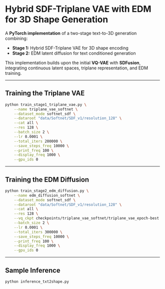 # Hybrid SDF-Triplane VAE with EDM for 3D Shape Generation

A **PyTorch implementation** of a two-stage text-to-3D generation combining:

- **Stage 1:** Hybrid SDF-Triplane VAE for 3D shape encoding  
- **Stage 2:** EDM latent diffusion for text conditioned generation  

This implementation builds upon the initial **VQ-VAE** with **SDFusion**, integrating continuous latent spaces, triplane representation, and EDM training.

---

## Training the Triplane VAE

```bash
python train_stage1_triplane_vae.py \
    --name triplane_vae_softnet \
    --dataset_mode softnet_sdf \
    --dataroot "data/Softnet/SDF_v1/resolution_128" \
    --cat all \
    --res 128 \
    --batch_size 2 \
    --lr 0.0001 \
    --total_iters 200000 \
    --save_steps_freq 10000 \
    --print_freq 100 \
    --display_freq 1000 \
    --gpu_ids 0
````

---

## Training the EDM Diffusion

```bash
python train_stage2_edm_diffusion.py \
    --name edm_diffusion_softnet \
    --dataset_mode softnet_sdf \
    --dataroot "data/Softnet/SDF_v1/resolution_128" \
    --cat all \
    --res 128 \
    --vq_ckpt checkpoints/triplane_vae_softnet/triplane_vae_epoch-best.pth \
    --batch_size 2 \
    --lr 0.0001 \
    --total_iters 300000 \
    --save_steps_freq 10000 \
    --print_freq 100 \
    --display_freq 1000 \
    --gpu_ids 0
```

---

##  Sample Inference

```bash
python inference_txt2shape.py
```
